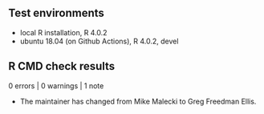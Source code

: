 ## Test environments
* local R installation, R 4.0.2
* ubuntu 18.04 (on Github Actions), R 4.0.2, devel

## R CMD check results

0 errors | 0 warnings | 1 note

* The maintainer has changed from Mike Malecki to Greg Freedman Ellis.
